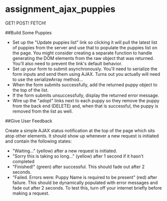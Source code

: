 assignment_ajax_puppies
=======================

GET! POST! FETCH!


##Build Some Puppies

*  Set up the "Update puppies list" link so clicking it will pull the latest list of puppies from the server and use that to populate the puppies list on the page. You might consider creating a separate function to handle generating the DOM elements from the raw object that was returned. You'll also need to prevent the link's default behavior.
*  Set up your form to submit asynchronously. You'll need to serialize the form inputs and send them using AJAX. Turns out you actually will need to use the serializeArray method...
*  When the form submits successfully, add the returned puppy object to the top of the list.
*  If the form submits unsuccessfully, display the returned error message.
*  Wire up the "adopt" links next to each puppy so they remove the puppy from the back end (DELETE) and, when that is successful, the puppy is removed from the list as well.

##Give User Feedback

Create a simple AJAX status notification at the top of the page which sits atop other elements. It should show up whenever a new request is initiated and contain the following states:

*  "Waiting..." (yellow) after a new request is initiated.
*  "Sorry this is taking so long..." (yellow) after 1 second if it hasn't completed
*  "Finished!" (green) after successful. This should fade out after 2 seconds.
*  "Failed. Errors were: Puppy Name is required to be present" (red) after failure. This should be dynamically populated with error messages and fade out after 2 seconds.
To test this, turn off your internet briefly before making a request.

